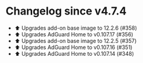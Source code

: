 # Changelog since v4.7.4
- ⬆️ Upgrades add-on base image to 12.2.6 (#358) 
- ⬆️ Upgrades AdGuard Home to v0.107.17 (#356) 
- ⬆️ Upgrades add-on base image to 12.2.5 (#357) 
- ⬆️ Upgrades AdGuard Home to v0.107.16 (#351) 
- ⬆️ Upgrades AdGuard Home to v0.107.14 (#348) 
